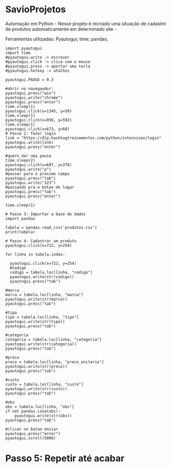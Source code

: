 # SavioProjetos

  Automação em Python - Nesse projeto é recriado uma situação de cadastro de produtos automaticamente em determinado site -
  
  Ferramentas utilizadas: Pyautogui; time; pandas;
  
    import pyautogui
    import time
    #pyautogui.write -> escrever
    #pyautogui.click -> clica com o mouse
    #pyautogui.press -> apertar uma tecla
    #pyautogui.hotkey -> atalhos
  
    pyautogui.PAUSE = 0.3
    
    #abrir no navegaodor:
    pyautogui.press("win")
    pyautogui.write("chrome")
    pyautogui.press("enter")
    time.sleep(1)
    pyautogui.click(x=1345, y=59)
    time.sleep(1)
    pyautogui.click(x=956, y=592)
    time.sleep(1)
    pyautogui.click(x=673, y=68)
    # Passo 2: fazer login
    link = "https://dlp.hashtagtreinamentos.com/python/intensivao/login"
    pyautogui.write(link)
    pyautogui.press("enter")
  
    #quero dar uma pausa
    time.sleep(2)
    pyautogui.click(x=697, y=376)
    pyautogui.write("p")
    #passar para o proximo campo
    pyautogui.press("tab")
    pyautogui.write("123")
    #passando pra o botao de logar
    pyautogui.press("tab")
    pyautogui.press("enter")
  
    time.sleep(1)
    
    # Passo 3: Importar a base de dados
    import pandas
    
    tabela = pandas.read_csv('produtos.csv')
    print(tabela)
    
    # Passo 4: Cadastrar um produto
    pyautogui.click(x=722, y=254)
    
    for linha in tabela.index:
  
      pyautogui.click(x=722, y=254)
      #codigo
      codigo = tabela.loc[linha, "codigo"]
      pyautogui.write(str(codigo))
      pyautogui.press("tab")

    #marca
    marca = tabela.loc[linha, "marca"]
    pyautogui.write(str(marca))
    pyautogui.press("tab")

    #tipo
    tipo = tabela.loc[linha, "tipo"]
    pyautogui.write(str(tipo))
    pyautogui.press("tab")

    #categoria
    categoria = tabela.loc[linha, "categoria"]
    pyautogui.write(str(categoria))
    pyautogui.press("tab")

    #preco
    preco = tabela.loc[linha, "preco_unitario"]
    pyautogui.write(str(preco))
    pyautogui.press("tab")

    #custo
    custo = tabela.loc[linha, "custo"]
    pyautogui.write(str(custo))
    pyautogui.press("tab")

    #obs
    obs = tabela.loc[linha, "obs"]
    if not pandas.isna(obs):
        pyautogui.write(str(obs))
    pyautogui.press("tab")

    #clicar no botao enviar
    pyautogui.press("enter")
    pyautogui.scroll(5000)
# Passo 5: Repetir até acabar

